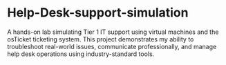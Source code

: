 # Help-Desk-support-simulation
A hands-on lab simulating Tier 1 IT support using virtual machines and the osTicket ticketing system. This project demonstrates my ability to troubleshoot real-world issues, communicate professionally, and manage help desk operations using industry-standard tools.
